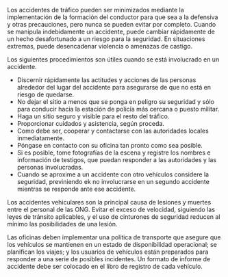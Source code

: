 [Title]: # (Accidentes)
[Order]: # (5)

Los accidentes de tráfico pueden ser minimizados mediante la implementación de la formación del conductor para que sea a la defensiva y otras precauciones, pero nunca se pueden evitar por completo. Cuando se manipula indebidamente un accidente, puede cambiar rápidamente de un hecho desafortunado a un riesgo para la seguridad. En situaciones extremas, puede desencadenar violencia o amenazas de castigo.

Los siguientes procedimientos son útiles cuando se está involucrado en un accidente.

*   Discernir rápidamente las actitudes y acciones de las personas alrededor del lugar del accidente para asegurarse de que no está en riesgo de quedarse.
*   No dejar el sitio a menos que se ponga en peligro su seguridad y sólo para conducir hacia la estación de policía más cercana o puesto militar.
*   Haga un sitio seguro y visible para el resto del tráfico.
*   Proporcionar cuidados y asistencia, según proceda.
*   Como debe ser, cooperar y contactarse con las autoridades locales inmediatamente.
*   Póngase en contacto con su oficina tan pronto como sea posible.
*   Si es posible, tome fotografías de la escena y registre los nombres e información de testigos, que puedan responder a las autoridades y las personas involucradas.
*   Cuando se aproxime a un accidente con otro vehículos considere la seguridad, previniendo ek no involucrarse en un segundo accidente mientras se responde ante ese accidente.

Los accidentes vehiculares son la principal causa de lesiones y muertes entre el personal de las ONG. Evitar el exceso de velocidad, siguiendo las leyes de tránsito aplicables, y el uso de cinturones de seguridad reducen al mínimo las posibilidades de una lesión.

Las oficinas deben implementar una política de transporte que asegure que los vehículos se mantienen en un estado de disponibilidad operacional; se planifican los viajes; y los usuarios de vehículos están preparados para responder a una serie de posibles incidentes. Un formato de informe de accidente debe ser colocado en el libro de registro de cada vehículo.